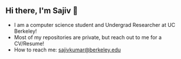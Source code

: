 ## Hi there, I'm Sajiv 👋
-  I am a computer science student and Undergrad Researcher at UC Berkeley!
-  Most of my repositories are private, but reach out to me for a CV/Resume!
-  How to reach me: sajivkumar@berkeley.edu

<!--
**SajivKKumar/SajivKKumar** is a ✨ _special_ ✨ repository because its `README.md` (this file) appears on your GitHub profile.

Here are some ideas to get you started:

- 🔭 I’m currently working on ...
- 🌱 I’m currently learning ...
- 👯 I’m looking to collaborate on ...
- 🤔 I’m looking for help with ...
- 💬 Ask me about ...
- 📫 How to reach me: ...
- 😄 Pronouns: ...
- ⚡ Fun fact: ...
-->

